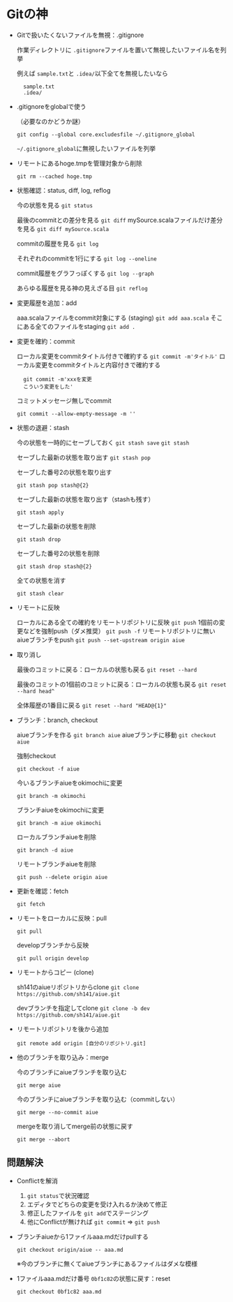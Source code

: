 # Gitの神

- Gitで扱いたくないファイルを無視：.gitignore

    作業ディレクトリに `.gitignore`ファイルを置いて無視したいファイル名を列挙

    例えば `sample.txt`と `.idea/`以下全てを無視したいなら

        sample.txt
        .idea/

- .gitignoreをglobalで使う

    （必要なのかどうか謎）

    `git config --global core.excludesfile ~/.gitignore_global`

    `~/.gitignore_global`に無視したいファイルを列挙

- リモートにあるhoge.tmpを管理対象から削除

    `git rm --cached hoge.tmp` 

- 状態確認：status, diff, log, reflog

    今の状態を見る
    `git status`

    最後のcommitとの差分を見る
    `git diff`
    mySource.scalaファイルだけ差分を見る
    `git diff mySource.scala`

    commitの履歴を見る
    `git log`

    それぞれのcommitを1行にする
    `git log --oneline`

    commit履歴をグラフっぽくする
    `git log --graph`

    あらゆる履歴を見る神の見えざる目
    `git reflog`

- 変更履歴を追加：add

    aaa.scalaファイルをcommit対象にする (staging)
    `git add aaa.scala`
    そこにある全てのファイルをstaging
    `git add .`

- 変更を確約：commit

    ローカル変更をcommitタイトル付きで確約する
    `git commit -m'タイトル'`
    ローカル変更をcommitタイトルと内容付きで確約する

        git commit -m'xxxを変更
        こういう変更をした'

    コミットメッセージ無しでcommit

    `git commit --allow-empty-message -m ''`

- 状態の退避：stash

    今の状態を一時的にセーブしておく
    `git stash save`
    `git stash`

    セーブした最新の状態を取り出す
    `git stash pop`

    セーブした番号2の状態を取り出す

    `git stash pop stash@{2}`

    セーブした最新の状態を取り出す（stashも残す）

    `git stash apply`

    セーブした最新の状態を削除

    `git stash drop`

    セーブした番号2の状態を削除

    `git stash drop stash@{2}`

    全ての状態を消す

    `git stash clear`

- リモートに反映

    ローカルにある全ての確約をリモートリポジトリに反映
    `git push`
    1個前の変更などを強制push（ダメ推奨）
    `git push -f`
    リモートリポジトリに無いaiueブランチをpush
    `git push --set-upstream origin aiue`

- 取り消し

    最後のコミットに戻る：ローカルの状態も戻る
    `git reset --hard`

    最後のコミットの1個前のコミットに戻る：ローカルの状態も戻る
    `git reset --hard head^`

    全体履歴の1番目に戻る
    `git reset --hard "HEAD@{1}"`

- ブランチ：branch, checkout

    aiueブランチを作る
    `git branch aiue`
    aiueブランチに移動
    `git checkout aiue`

    強制checkout

    `git checkout -f aiue`

    今いるブランチaiueをokimochiに変更

    `git branch -m okimochi`

    ブランチaiueをokimochiに変更

    `git branch -m aiue okimochi`

    ローカルブランチaiueを削除

    `git branch -d aiue`

    リモートブランチaiueを削除

    `git push --delete origin aiue`

- 更新を確認：fetch

    `git fetch`

- リモートをローカルに反映：pull

    `git pull`

    developブランチから反映

    `git pull origin develop`

- リモートからコピー (clone)

    sh141のaiueリポジトリからclone
    `git clone https://github.com/sh141/aiue.git`

    devブランチを指定してclone
    `git clone -b dev https://github.com/sh141/aiue.git`

- リモートリポジトリを後から追加

    `git remote add origin [自分のリポジトリ.git]`

- 他のブランチを取り込み：merge

    今のブランチにaiueブランチを取り込む

    `git merge aiue`

    今のブランチにaiueブランチを取り込む（commitしない）

    `git merge --no-commit aiue`

    mergeを取り消してmerge前の状態に戻す

    `git merge --abort`

## 問題解決

- Conflictを解消
    1. `git status`で状況確認
    2. エディタでどちらの変更を受け入れるか決めて修正
    3. 修正したファイルを `git add`でステージング
    4. 他にConflictが無ければ 
    `git commit`  => `git push`

- ブランチaiueから1ファイルaaa.mdだけpullする

    `git checkout origin/aiue -- aaa.md`

    ※今のブランチに無くてaiueブランチにあるファイルはダメな模様

- 1ファイルaaa.mdだけ番号 `0bf1c82`の状態に戻す：reset

    `git checkout 0bf1c82 aaa.md`